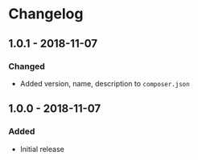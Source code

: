 # Changelog

## 1.0.1 - 2018-11-07

### Changed

- Added version, name, description to `composer.json`

## 1.0.0 - 2018-11-07

### Added

- Initial release
